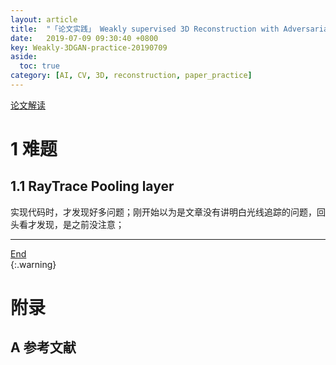 ```yaml
---
layout: article
title:  "「论文实践」 Weakly supervised 3D Reconstruction with Adversarial Constraint"
date:   2019-07-09 09:30:40 +0800
key: Weakly-3DGAN-practice-20190709
aside:
  toc: true
category: [AI, CV, 3D, reconstruction, paper_practice]
---
```

>    

<span id='head'></span>   

[论文解读](/ai/cv/3d/reconstruction/paper_reading/2019/07/03/Weakly-supervised-3D-Reconstruction-with-Adversarial-Constraint-reading.html)     

# 1 难题
## 1.1 RayTrace Pooling layer    
实现代码时，才发现好多问题；刚开始以为是文章没有讲明白光线追踪的问题，回头看才发现，是之前没注意；    

------------------
[End](#head)   
{:.warning}  


# 附录
## A 参考文献
